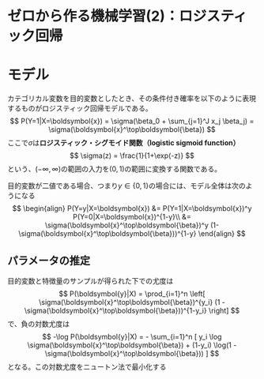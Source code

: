 # ゼロから作る機械学習(2)：ロジスティック回帰





# モデル

カテゴリカル変数を目的変数としたとき、その条件付き確率を以下のように表現するものがロジスティック回帰モデルである。
$$
P(Y=1|X=\boldsymbol{x}) 
= \sigma(\beta_0 + \sum_{j=1}^J x_j \beta_j)
= \sigma(\boldsymbol{x}^\top\boldsymbol{\beta})
$$
ここで$\sigma$は**ロジスティック・シグモイド関数（logistic sigmoid function）**
$$
\sigma(z) = \frac{1}{1+\exp(-z)}
$$
という、$(-\infty, \infty)$の範囲の入力を$(0, 1)$の範囲に変換する関数である。



目的変数が二値である場合、つまり$y\in \{0, 1\}$の場合には、モデル全体は次のようになる
$$
\begin{align}
P(Y=y|X=\boldsymbol{x})
&= P(Y=1|X=\boldsymbol{x})^y P(Y=0|X=\boldsymbol{x})^{1-y}\\
&= \sigma(\boldsymbol{x}^\top\boldsymbol{\beta})^y
(1-\sigma(\boldsymbol{x}^\top\boldsymbol{\beta}))^{1-y}
\end{align}
$$


## パラメータの推定

目的変数と特徴量のサンプルが得られた下での尤度は
$$
P(\boldsymbol{y}|X) = \prod_{i=1}^n
\left[
\sigma(\boldsymbol{x}^\top\boldsymbol{\beta})^{y_i}
(1 - \sigma(\boldsymbol{x}^\top\boldsymbol{\beta}))^{1-y_i}
\right]
$$
で、負の対数尤度は
$$
-\log P(\boldsymbol{y}|X)
= - \sum_{i=1}^n
[
y_i \log \sigma(\boldsymbol{x}^\top\boldsymbol{\beta})
+
(1-y_i) \log(1 - \sigma(\boldsymbol{x}^\top\boldsymbol{\beta}))
]
$$
となる。この対数尤度をニュートン法で最小化する

